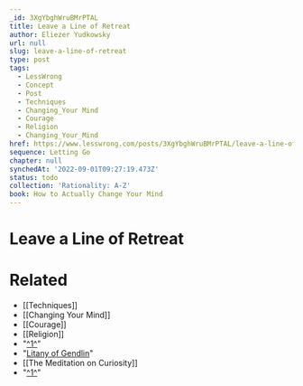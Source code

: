 ```yaml
---
_id: 3XgYbghWruBMrPTAL
title: Leave a Line of Retreat
author: Eliezer Yudkowsky
url: null
slug: leave-a-line-of-retreat
type: post
tags:
  - LessWrong
  - Concept
  - Post
  - Techniques
  - Changing_Your Mind
  - Courage
  - Religion
  - Changing_Your_Mind
href: https://www.lesswrong.com/posts/3XgYbghWruBMrPTAL/leave-a-line-of-retreat
sequence: Letting Go
chapter: null
synchedAt: '2022-09-01T09:27:19.473Z'
status: todo
collection: 'Rationality: A-Z'
book: How to Actually Change Your Mind
---
```


# Leave a Line of Retreat


# Related

- [[Techniques]]
- [[Changing Your Mind]]
- [[Courage]]
- [[Religion]]
- "[^1^](#fn1x73)"
- "[Litany of Gendlin](https://www.lesswrong.com/lw/jy/avoiding_your_beliefs_real_weak_points/)"
- [[The Meditation on Curiosity]]
- "[^1^](#fn1x73-bk)"